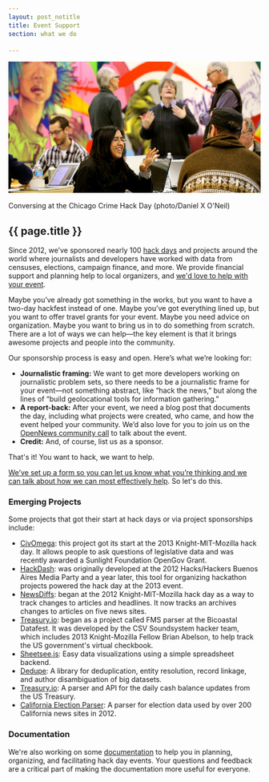 ```yaml
---
layout: post_notitle
title: Event Support
section: what we do

---
```

<img src="/media/img/hackdays.jpg" class="topline">
<p class="caption">Conversing at the Chicago Crime Hack Day (photo/Daniel X O'Neil)</p>
<h2>{{ page.title }}</h2>
<p class="bodybig">Since 2012, we’ve sponsored nearly 100 <a href="/hackdays.html">hack days</a> and projects around the world where journalists and developers have worked with data from censuses, elections, campaign finance, and more. We provide financial support and planning help to local organizers, and <a href="https://docs.google.com/forms/d/1XGWKDHc8YYzmkUSdicPwyyCyaYeHUnY92XwlLAV1i1E/viewform">we'd love to help with your event</a>.</p>

Maybe you’ve already got something in the works, but you want to have a two-day hackfest instead of one. Maybe you’ve got everything lined up, but you want to offer travel grants for your event. Maybe you need advice on
 organization. Maybe you want to bring us in to do something from scratch. There are a lot of ways we can help—the key element is that it brings awesome projects and people into the community.

Our sponsorship process is easy and open. Here’s what we’re looking for:

* **Journalistic framing:** We want to get more developers working on journalistic problem sets, so there needs to be a journalistic frame for your event—not something abstract, like “hack the news,” but along the lines of “build geolocational tools for information gathering.”
* **A report-back:** After your event, we need a blog post that documents the day, including what projects were created, who came, and how the event helped your community. We’d also love for you to join us on the <a href="https://wiki.mozilla.org/OpenNews/Calls">OpenNews community call</a> to talk about the event.
* **Credit:** And, of course, list us as a sponsor.

That's it! You want to hack, we want to help.

<a href="https://docs.google.com/forms/d/1XGWKDHc8YYzmkUSdicPwyyCyaYeHUnY92XwlLAV1i1E/viewform">We’ve set up a form so you can let us know what you’re thinking and we can talk about how we can most effectively help</a>. So let's do this.

### Emerging Projects

Some projects that got their start at hack days or via project sponsorships include:
<ul class="fellowcode">
<li><a href="http://www.civomega.com/" class="fellowhack">CivOmega</a>: this project got its start at the 2013 Knight-MIT-Mozilla hack day. It allows people to ask questions of legislative data and was recently awarded a Sunlight Foundation OpenGov Grant.</li>
<li><a href="http://hackdash.org/" class="fellowhack">HackDash</a>: was originally developed at the 2012 Hacks/Hackers Buenos Aires Media Party and a year later, this tool for organizing hackathon projects powered the hack day at the 2013 event.</li>
<li><a href="http://newsdiffs.org/" class="fellowhack">NewsDiffs</a>: began at the 2012 Knight-MIT-Mozilla hack day as a way to track changes to articles and headlines. It now tracks an archives changes to articles on five news sites.</li>
<li><a href="http://treasury.io/" class="fellowhack">Treasury.io</a>: began as a project called FMS parser at the Bicoastal Datafest. It was developed by the CSV Soundsystem hacker team, which includes 2013 Knight-Mozilla Fellow Brian Abelson, to help track the US government's virtual checkbook.</li>
<li><a href="https://github.com/jlord/sheetsee.js" class="fellowhack">Sheetsee.js</a>: Easy data visualizations using a simple spreadsheet backend.</li>
<li><a href="https://github.com/open-city/dedupe" class="fellowhack">Dedupe</a>: A library for deduplication, entity resolution, record linkage, and author disambiguation of big datasets.</li>
<li><a href="http://treasury.io/" class="fellowhack">Treasury.io</a>: A parser and API for the daily cash balance updates from the US Treasury.</li>
<li><a href="https://github.com/wnyc/election_california_2012" class="fellowhack">California Election Parser</a>: A parser for election data used by over 200 California news sites in 2012.</li>
</ul>

### Documentation

We're also working on some <a href="https://github.com/erikao/journohackdays">documentation</a> to help you in planning, organizing, and facilitating hack day events. Your questions and feedback are a critical part of making the documentation more useful for everyone.
